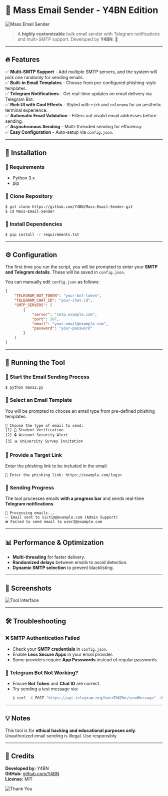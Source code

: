 # 📧 Mass Email Sender - Y4BN Edition

![Mass Email Sender](https://via.placeholder.com/1000x300?text=Mass+Email+Sender+by+Y4BN)

> A **highly customizable** bulk email sender with Telegram notifications and multi-SMTP support. Developed by **Y4BN**. 🚀

---

## 🔥 Features

✅ **Multi-SMTP Support** - Add multiple SMTP servers, and the system will pick one randomly for sending emails.  
✅ **Built-in Email Templates** - Choose from pre-configured phishing-style templates.  
✅ **Telegram Notifications** - Get real-time updates on email delivery via Telegram Bot.  
✅ **Rich UI with Cool Effects** - Styled with `rich` and `colorama` for an aesthetic terminal experience.  
✅ **Automatic Email Validation** - Filters out invalid email addresses before sending.  
✅ **Asynchronous Sending** - Multi-threaded sending for efficiency.  
✅ **Easy Configuration** - Auto-setup via `config.json`.

---

## 📌 Installation

### 🔹 Requirements
- Python 3.x
- pip

### 🔹 Clone Repository
```bash
$ git clone https://github.com/Y4BN/Mass-Email-Sender.git
$ cd Mass-Email-Sender
```

### 🔹 Install Dependencies
```bash
$ pip install -r requirements.txt
```

---

## ⚙️ Configuration

The first time you run the script, you will be prompted to enter your **SMTP and Telegram details**. These will be saved in `config.json`.

You can manually edit `config.json` as follows:
```json
{
    "TELEGRAM_BOT_TOKEN": "your-bot-token",
    "TELEGRAM_CHAT_ID": "your-chat-id",
    "SMTP_SERVERS": [
        {
            "server": "smtp.example.com",
            "port": 587,
            "email": "your-email@example.com",
            "password": "your-password"
        }
    ]
}
```

---

## 🚀 Running the Tool

### 🔹 Start the Email Sending Process
```bash
$ python mass2.py
```

### 🔹 Select an Email Template
You will be prompted to choose an email type from pre-defined phishing templates:
```
📜 Choose the type of email to send:
[1] 🔵 Student Verification
[2] 🔒 Account Security Alert
[3] 📊 University Survey Invitation
```

### 🔹 Provide a Target Link
Enter the phishing link to be included in the email:
```
🔗 Enter the phishing link: https://example.com/login
```

### 🔹 Sending Progress
The tool processes emails **with a progress bar** and sends real-time **Telegram notifications**.
```
📩 Processing emails...
✅ Email sent to victim@example.com (Admin Support)
❌ Failed to send email to user2@example.com
```

---

## 📊 Performance & Optimization
- **Multi-threading** for faster delivery.
- **Randomized delays** between emails to avoid detection.
- **Dynamic SMTP selection** to prevent blacklisting.

---

## 🎨 Screenshots

![Tool Interface](https://via.placeholder.com/800x400?text=CLI+Interface+Example)

---

## 🛠️ Troubleshooting

### ❌ SMTP Authentication Failed
- Check your **SMTP credentials** in `config.json`.
- Enable **Less Secure Apps** in your email provider.
- Some providers require **App Passwords** instead of regular passwords.

### 📵 Telegram Bot Not Working?
- Ensure **Bot Token** and **Chat ID** are correct.
- Try sending a test message via:  
  ```bash
  $ curl -X POST "https://api.telegram.org/bot<TOKEN>/sendMessage" -d "chat_id=<CHAT_ID>&text=Hello"
  ```

---

## 💡 Notes
This tool is for **ethical hacking and educational purposes only**. Unauthorized email sending is illegal. Use responsibly.  

---

## 💙 Credits
**Developed by:** Y4BN  
**GitHub:** [github.com/Y4BN](https://github.com/Y4BN)  
**License:** MIT  

![Thank You](https://via.placeholder.com/600x200?text=Thank+You+for+Using+Mass+Email+Sender!)

